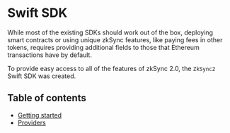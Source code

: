 # Swift SDK

While most of the existing SDKs should work out of the box, deploying smart contracts or using unique zkSync features, like paying fees in other tokens, requires providing additional fields to those that Ethereum transactions have by default.

To provide easy access to all of the features of zkSync 2.0, the `ZkSync2` Swift SDK was created.


## Table of contents

- [Getting started](./getting-started.md)
- [Providers](./providers.md) 